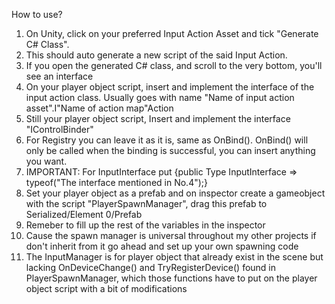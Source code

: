 How to use?

1. On Unity, click on your preferred Input Action Asset and tick "Generate C# Class".
2. This should auto generate a new script of the said Input Action.
3. If you open the generated C# class, and scroll to the very bottom, you'll see an interface
4. On your player object script, insert and implement the interface of the input action class. Usually goes with name "Name of input action asset".I"Name of action map"Action
5. Still your player object script, Insert and implement the interface "IControlBinder"
6. For Registry you can leave it as it is, same as OnBind(). OnBind() will only be called when the binding is successful, you can insert anything you want.
7. IMPORTANT: For InputInterface put {public Type InputInterface => typeof("The interface mentioned in No.4");}
8. Set your player object as a prefab and on inspector create a gameobject with the script "PlayerSpawnManager", drag this prefab to Serialized/Element 0/Prefab
9. Remeber to fill up the rest of the variables in the inspector
10. Cause the spawn manager is universal throughout my other projects if don't inherit from it go ahead and set up your own spawning code
11. The InputManager is for player object that already exist in the scene but lacking OnDeviceChange() and TryRegisterDevice() found in PlayerSpawnManager, which those functions have to put on the player object script with a bit of modifications
